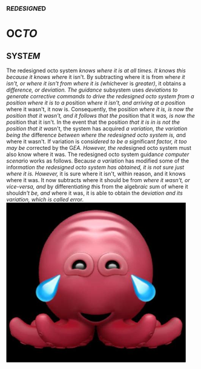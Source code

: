 ### R*EDESIGNE*D
# OC*TO*
## SYST*EM*
The redesigned octo system *knows where it is at* *all times. It knows this because it knows wher*e it isn't. By subtracting where it is from wher*e it isn't, or where it isn't from where it is (whic*hever is *greater)*, it obtains a *difference, or deviation. The guidance* subsystem uses *deviations to generate corrective commands to drive the redesigned octo system from a position where it is to a p*osition wh*ere it isn't, and arriving at a posit*ion where it wasn't, it now is. Consequently, the posi*tion where it is, is now the position that it wasn't, and it follows that the p*osition that it w*as, is now the pos*ition that it isn't.
In the event that the positi*on that it is in is not the position that it wa*sn't, the system has acquired *a variation, the variation being the* differe*nce between where the redesigned octo system is, an*d where it wasn't. If variation is consi*dered to be a sign*ifica*nt factor, it too may be c*orrected by the G*EA. However, the red*esigned octo system must also know where it was.
The redesigned octo system guidan*ce computer scenar*io works as follows. Beca*use a vari*ation has modified some of the infor*mation the redesigned octo system has obtained, it is not sure just where it is. However,* it is sure where it isn't, within reason, and it knows where it was. It now subtracts where it should be from *where it wasn't, or vice-versa, and* by differenti*ating t*his from the algebr*aic s*um of where it shoul*dn't be, and wh*ere it was, it is able to obtain the dev*iation and its variation, which is called err*or.<br>
![Octopussy](/readme.jpg)
